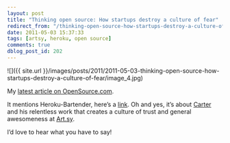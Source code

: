 ```yaml
---
layout: post
title: "Thinking open source: How startups destroy a culture of fear"
redirect_from: "/thinking-open-source-how-startups-destroy-a-culture-of-fear/"
date: 2011-05-03 15:37:33
tags: [artsy, heroku, open source]
comments: true
dblog_post_id: 202
---
```

![]({{ site.url }}/images/posts/2011/2011-05-03-thinking-open-source-how-startups-destroy-a-culture-of-fear/image_4.jpg)

My [latest article on OpenSource.com](http://opensource.com/business/11/5/thinking-open-source-how-startups-destroy-culture-fear).

It mentions Heroku-Bartender, here’s a [link](https://github.com/sarcilav/heroku-bartender). Oh and yes, it’s about [Carter](https://web.archive.org/web/20150820002528/http://carterac.tumblr.com/) and his relentless work that creates a culture of trust and general awesomeness at [Art.sy](https://artsy.net).

I’d love to hear what you have to say!

